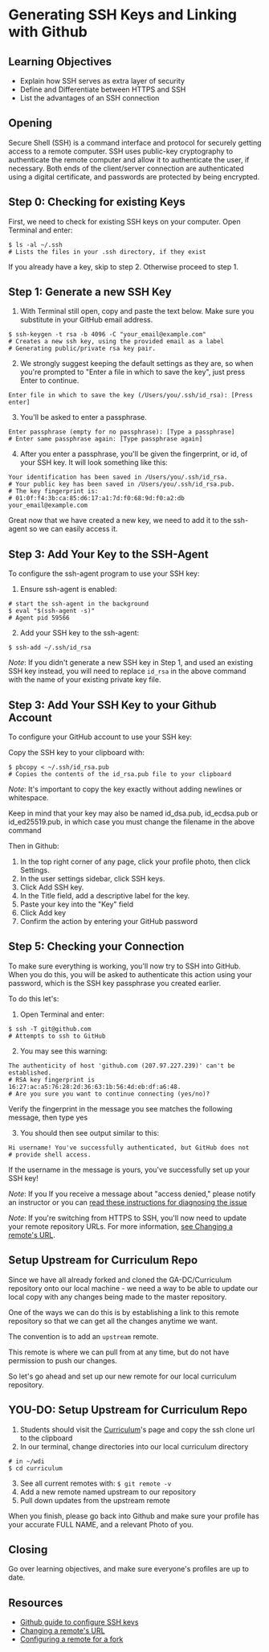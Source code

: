 # Generating SSH Keys and Linking with Github

## Learning Objectives
* Explain how SSH serves as extra layer of security
* Define and Differentiate between HTTPS and SSH
* List the advantages of an SSH connection

## Opening
Secure Shell (SSH) is a command interface and protocol for securely getting access to a remote computer.
SSH uses public-key cryptography to authenticate the remote computer and allow it to authenticate the user, if necessary. Both ends of the client/server connection are authenticated using a digital certificate, and passwords are protected by being encrypted.

## Step 0: Checking for existing Keys
First, we need to check for existing SSH keys on your computer. Open Terminal and enter:

  ```
  $ ls -al ~/.ssh
  # Lists the files in your .ssh directory, if they exist
  ```

If you already have a key, skip to step 2. Otherwise proceed to step 1.


## Step 1: Generate a new SSH Key
1. With Terminal still open, copy and paste the text below. Make sure you substitute in your GitHub email address.

  ```
  $ ssh-keygen -t rsa -b 4096 -C "your_email@example.com"
  # Creates a new ssh key, using the provided email as a label
  # Generating public/private rsa key pair.
  ```

2. We strongly suggest keeping the default settings as they are, so when you're prompted to "Enter a file in which to save the key", just press Enter to continue.

  ```
  Enter file in which to save the key (/Users/you/.ssh/id_rsa): [Press enter]
  ```

3. You'll be asked to enter a passphrase.

  ```
  Enter passphrase (empty for no passphrase): [Type a passphrase]
  # Enter same passphrase again: [Type passphrase again]
  ```

4. After you enter a passphrase, you'll be given the fingerprint, or id, of your SSH key. It will look something like this:

  ```
  Your identification has been saved in /Users/you/.ssh/id_rsa.
  # Your public key has been saved in /Users/you/.ssh/id_rsa.pub.
  # The key fingerprint is:
  # 01:0f:f4:3b:ca:85:d6:17:a1:7d:f0:68:9d:f0:a2:db your_email@example.com
  ```
Great now that we have created a new key, we need to add it to the ssh-agent so we can easily access it.

## Step 3: Add Your Key to the SSH-Agent
To configure the ssh-agent program to use your SSH key:
1. Ensure ssh-agent is enabled:

  ```
  # start the ssh-agent in the background
  $ eval "$(ssh-agent -s)"
  # Agent pid 59566
  ```

2. Add your SSH key to the ssh-agent:

  ```
  $ ssh-add ~/.ssh/id_rsa
  ```

*Note*: If you didn't generate a new SSH key in Step 1, and used an existing SSH key instead, you will need to replace `id_rsa` in the above command with the name of your existing private key file.

## Step 3: Add Your SSH Key to your Github Account
To configure your GitHub account to use your SSH key:

Copy the SSH key to your clipboard with:

  ```
  $ pbcopy < ~/.ssh/id_rsa.pub
  # Copies the contents of the id_rsa.pub file to your clipboard
  ```

*Note*: It's important to copy the key exactly without adding newlines or whitespace.

Keep in mind that your key may also be named id_dsa.pub, id_ecdsa.pub or id_ed25519.pub, in which case you must change the filename in the above command

Then in Github:

1. In the top right corner of any page, click your  profile photo, then click Settings.
2. In the user settings sidebar, click SSH keys.
3. Click Add SSH key.
4. In the Title field, add a descriptive label for the key.
5. Paste your key into the "Key" field
6. Click Add key
7. Confirm the action by entering your GitHub password

## Step 5: Checking your Connection
To make sure everything is working, you'll now try to SSH into GitHub. When you do this, you will be asked to authenticate this action using your password, which is the SSH key passphrase you created earlier.

To do this let's:

1. Open Terminal and enter:

  ```
  $ ssh -T git@github.com
  # Attempts to ssh to GitHub
  ```

2. You may see this warning:

  ```
  The authenticity of host 'github.com (207.97.227.239)' can't be established.
  # RSA key fingerprint is 16:27:ac:a5:76:28:2d:36:63:1b:56:4d:eb:df:a6:48.
  # Are you sure you want to continue connecting (yes/no)?
  ```

Verify the fingerprint in the message you see matches the following message, then type yes

3. You should then see output similar to this:
  ```
  Hi username! You've successfully authenticated, but GitHub does not
  # provide shell access.
  ```
If the username in the message is yours, you've successfully set up your SSH key!

*Note*: If you If you receive a message about "access denied," please notify an instructor or you can [read these instructions for diagnosing the issue](https://help.github.com/articles/error-permission-denied-publickey/)

*Note*: If you're switching from HTTPS to SSH, you'll now need to update your remote repository URLs. For more information, [see Changing a remote's URL](https://help.github.com/articles/changing-a-remote-s-url/).

## Setup Upstream for Curriculum Repo
Since we have all already forked and cloned the GA-DC/Curriculum repository onto our local machine - we need a way to be able to update our local copy with any changes being made to the master repository.

One of the ways we can do this is by establishing a link to this remote repository so that we can get all the changes anytime we want.

The convention is to add an `upstream` remote.

This remote is where we can pull from at any time, but do not have permission to push our changes.

So let's go ahead and set up our new remote for our local curriculum repository.

## YOU-DO: Setup Upstream for Curriculum Repo
1. Students should visit the [Curriculum](https://github.com/ga-dc/curriculum)'s page and copy the ssh clone url to the clipboard
2. In our terminal, change directories into our local curriculum directory
```
# in ~/wdi
$ cd curriculum
```
3. See all current remotes with:
`$ git remote -v`
4. Add a new remote named upstream to our repository
5. Pull down updates from the upstream remote

When you finish, please go back into Github and make sure your profile has your accurate FULL NAME, and a relevant Photo of you.

## Closing
Go over learning objectives, and make sure everyone's profiles are up to date.

## Resources
* [Github guide to configure SSH keys](https://help.github.com/articles/generating-ssh-keys/#step-1-check-for-ssh-keys)
* [Changing a remote's URL](https://help.github.com/articles/changing-a-remote-s-url/)
* [Configuring a remote for a fork](https://help.github.com/articles/configuring-a-remote-for-a-fork/)
